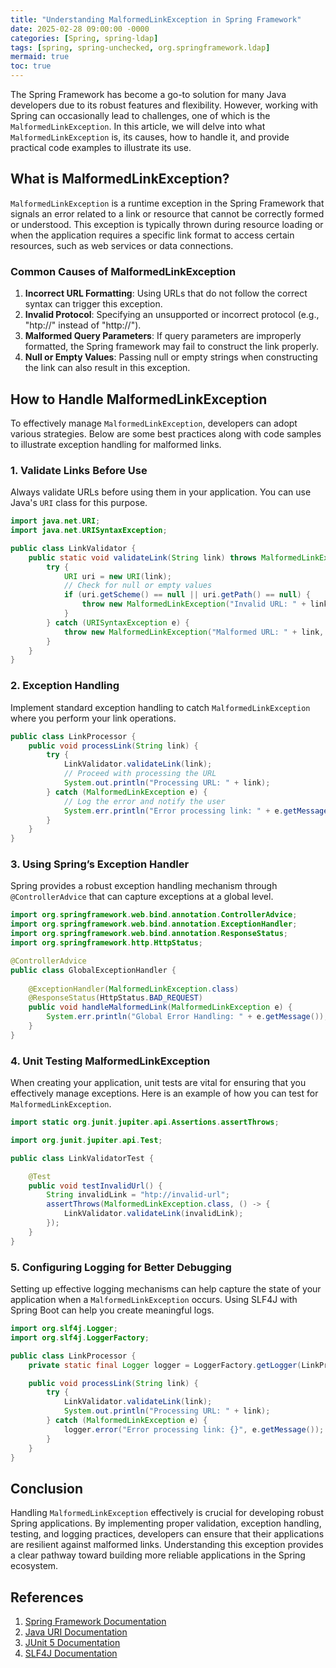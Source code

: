 ```yaml
---
title: "Understanding MalformedLinkException in Spring Framework"
date: 2025-02-28 09:00:00 -0000
categories: [Spring, spring-ldap]
tags: [spring, spring-unchecked, org.springframework.ldap]
mermaid: true
toc: true
---
```



The Spring Framework has become a go-to solution for many Java developers due to its robust features and flexibility. However, working with Spring can occasionally lead to challenges, one of which is the `MalformedLinkException`. In this article, we will delve into what `MalformedLinkException` is, its causes, how to handle it, and provide practical code examples to illustrate its use. 

## What is MalformedLinkException?

`MalformedLinkException` is a runtime exception in the Spring Framework that signals an error related to a link or resource that cannot be correctly formed or understood. This exception is typically thrown during resource loading or when the application requires a specific link format to access certain resources, such as web services or data connections.

### Common Causes of MalformedLinkException

1. **Incorrect URL Formatting**: Using URLs that do not follow the correct syntax can trigger this exception.
2. **Invalid Protocol**: Specifying an unsupported or incorrect protocol (e.g., "htp://" instead of "http://").
3. **Malformed Query Parameters**: If query parameters are improperly formatted, the Spring framework may fail to construct the link properly.
4. **Null or Empty Values**: Passing null or empty strings when constructing the link can also result in this exception.

## How to Handle MalformedLinkException

To effectively manage `MalformedLinkException`, developers can adopt various strategies. Below are some best practices along with code samples to illustrate exception handling for malformed links.

### 1. Validate Links Before Use

Always validate URLs before using them in your application. You can use Java's `URI` class for this purpose.

```java
import java.net.URI;
import java.net.URISyntaxException;

public class LinkValidator {
    public static void validateLink(String link) throws MalformedLinkException {
        try {
            URI uri = new URI(link);
            // Check for null or empty values
            if (uri.getScheme() == null || uri.getPath() == null) {
                throw new MalformedLinkException("Invalid URL: " + link);
            }
        } catch (URISyntaxException e) {
            throw new MalformedLinkException("Malformed URL: " + link, e);
        }
    }
}
```

### 2. Exception Handling

Implement standard exception handling to catch `MalformedLinkException` where you perform your link operations.

```java
public class LinkProcessor {
    public void processLink(String link) {
        try {
            LinkValidator.validateLink(link);
            // Proceed with processing the URL
            System.out.println("Processing URL: " + link);
        } catch (MalformedLinkException e) {
            // Log the error and notify the user
            System.err.println("Error processing link: " + e.getMessage());
        }
    }
}
```

### 3. Using Spring’s Exception Handler

Spring provides a robust exception handling mechanism through `@ControllerAdvice` that can capture exceptions at a global level.

```java
import org.springframework.web.bind.annotation.ControllerAdvice;
import org.springframework.web.bind.annotation.ExceptionHandler;
import org.springframework.web.bind.annotation.ResponseStatus;
import org.springframework.http.HttpStatus;

@ControllerAdvice
public class GlobalExceptionHandler {
    
    @ExceptionHandler(MalformedLinkException.class)
    @ResponseStatus(HttpStatus.BAD_REQUEST)
    public void handleMalformedLink(MalformedLinkException e) {
        System.err.println("Global Error Handling: " + e.getMessage());
    }
}
```

### 4. Unit Testing MalformedLinkException

When creating your application, unit tests are vital for ensuring that you effectively manage exceptions. Here is an example of how you can test for `MalformedLinkException`.

```java
import static org.junit.jupiter.api.Assertions.assertThrows;

import org.junit.jupiter.api.Test;

public class LinkValidatorTest {

    @Test
    public void testInvalidUrl() {
        String invalidLink = "htp://invalid-url";
        assertThrows(MalformedLinkException.class, () -> {
            LinkValidator.validateLink(invalidLink);
        });
    }
}
```

### 5. Configuring Logging for Better Debugging

Setting up effective logging mechanisms can help capture the state of your application when a `MalformedLinkException` occurs. Using SLF4J with Spring Boot can help you create meaningful logs.

```java
import org.slf4j.Logger;
import org.slf4j.LoggerFactory;

public class LinkProcessor {
    private static final Logger logger = LoggerFactory.getLogger(LinkProcessor.class);

    public void processLink(String link) {
        try {
            LinkValidator.validateLink(link);
            System.out.println("Processing URL: " + link);
        } catch (MalformedLinkException e) {
            logger.error("Error processing link: {}", e.getMessage());
        }
    }
}
```

## Conclusion

Handling `MalformedLinkException` effectively is crucial for developing robust Spring applications. By implementing proper validation, exception handling, testing, and logging practices, developers can ensure that their applications are resilient against malformed links. Understanding this exception provides a clear pathway toward building more reliable applications in the Spring ecosystem.

## References

1. [Spring Framework Documentation](https://docs.spring.io/spring-framework/docs/current/reference/html/web.html#web)
2. [Java URI Documentation](https://docs.oracle.com/javase/8/docs/api/java/net/URI.html)
3. [JUnit 5 Documentation](https://junit.org/junit5/docs/current/user-guide/)
4. [SLF4J Documentation](http://www.slf4j.org/manual.html)